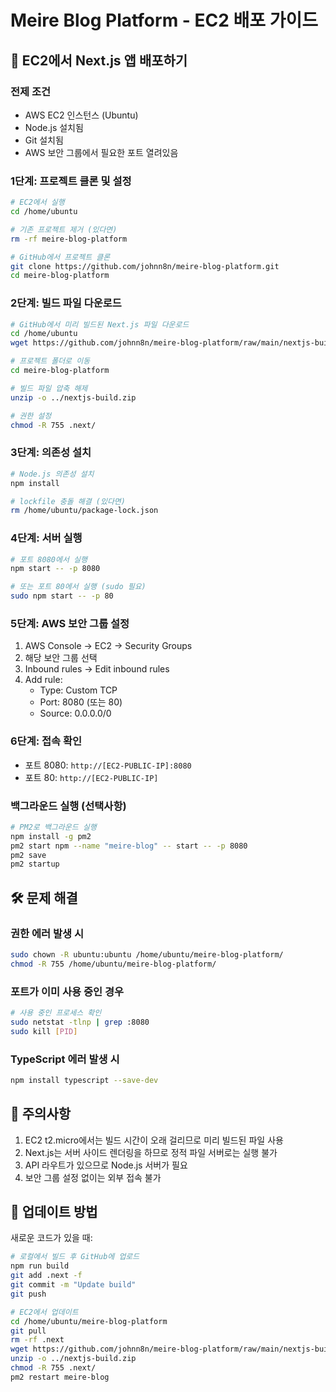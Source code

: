 # Meire Blog Platform - EC2 배포 가이드

## 🚀 EC2에서 Next.js 앱 배포하기

### 전제 조건
- AWS EC2 인스턴스 (Ubuntu)
- Node.js 설치됨
- Git 설치됨
- AWS 보안 그룹에서 필요한 포트 열려있음

### 1단계: 프로젝트 클론 및 설정

```bash
# EC2에서 실행
cd /home/ubuntu

# 기존 프로젝트 제거 (있다면)
rm -rf meire-blog-platform

# GitHub에서 프로젝트 클론
git clone https://github.com/johnn8n/meire-blog-platform.git
cd meire-blog-platform
```

### 2단계: 빌드 파일 다운로드

```bash
# GitHub에서 미리 빌드된 Next.js 파일 다운로드
cd /home/ubuntu
wget https://github.com/johnn8n/meire-blog-platform/raw/main/nextjs-build.zip

# 프로젝트 폴더로 이동
cd meire-blog-platform

# 빌드 파일 압축 해제
unzip -o ../nextjs-build.zip

# 권한 설정
chmod -R 755 .next/
```

### 3단계: 의존성 설치

```bash
# Node.js 의존성 설치
npm install

# lockfile 충돌 해결 (있다면)
rm /home/ubuntu/package-lock.json
```

### 4단계: 서버 실행

```bash
# 포트 8080에서 실행
npm start -- -p 8080

# 또는 포트 80에서 실행 (sudo 필요)
sudo npm start -- -p 80
```

### 5단계: AWS 보안 그룹 설정

1. AWS Console → EC2 → Security Groups
2. 해당 보안 그룹 선택
3. Inbound rules → Edit inbound rules
4. Add rule:
   - Type: Custom TCP
   - Port: 8080 (또는 80)
   - Source: 0.0.0.0/0

### 6단계: 접속 확인

- 포트 8080: `http://[EC2-PUBLIC-IP]:8080`
- 포트 80: `http://[EC2-PUBLIC-IP]`

### 백그라운드 실행 (선택사항)

```bash
# PM2로 백그라운드 실행
npm install -g pm2
pm2 start npm --name "meire-blog" -- start -- -p 8080
pm2 save
pm2 startup
```

## 🛠️ 문제 해결

### 권한 에러 발생 시
```bash
sudo chown -R ubuntu:ubuntu /home/ubuntu/meire-blog-platform/
chmod -R 755 /home/ubuntu/meire-blog-platform/
```

### 포트가 이미 사용 중인 경우
```bash
# 사용 중인 프로세스 확인
sudo netstat -tlnp | grep :8080
sudo kill [PID]
```

### TypeScript 에러 발생 시
```bash
npm install typescript --save-dev
```

## 📝 주의사항

1. EC2 t2.micro에서는 빌드 시간이 오래 걸리므로 미리 빌드된 파일 사용
2. Next.js는 서버 사이드 렌더링을 하므로 정적 파일 서버로는 실행 불가
3. API 라우트가 있으므로 Node.js 서버가 필요
4. 보안 그룹 설정 없이는 외부 접속 불가

## 🔄 업데이트 방법

새로운 코드가 있을 때:

```bash
# 로컬에서 빌드 후 GitHub에 업로드
npm run build
git add .next -f
git commit -m "Update build"
git push

# EC2에서 업데이트
cd /home/ubuntu/meire-blog-platform
git pull
rm -rf .next
wget https://github.com/johnn8n/meire-blog-platform/raw/main/nextjs-build.zip -O ../nextjs-build.zip
unzip -o ../nextjs-build.zip
chmod -R 755 .next/
pm2 restart meire-blog
```